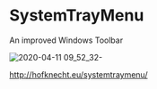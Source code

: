 # SystemTrayMenu
An improved Windows Toolbar

![2020-04-11 09_52_32-](https://user-images.githubusercontent.com/52528841/79039161-abe42300-7bdf-11ea-9352-4bbe491ee5d1.gif)


http://hofknecht.eu/systemtraymenu/
